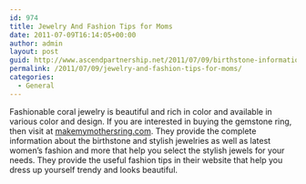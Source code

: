 ```yaml
---
id: 974
title: Jewelry And Fashion Tips for Moms
date: 2011-07-09T16:14:05+00:00
author: admin
layout: post
guid: http://www.ascendpartnership.net/2011/07/09/birthstone-information-and-fashion-tips/
permalink: /2011/07/09/jewelry-and-fashion-tips-for-moms/
categories:
  - General
---
```

Fashionable coral jewelry is beautiful and rich in color and available in various color and design. If you are interested in buying the gemstone ring, then visit at [makemymothersring.com](http://makemymothersring.com/). They provide the complete information about the birthstone and stylish jewelries as well as latest women&#8217;s fashion and more that help you select the stylish jewels for your needs. They provide the useful fashion tips in their website that help you dress up yourself trendy and looks beautiful.